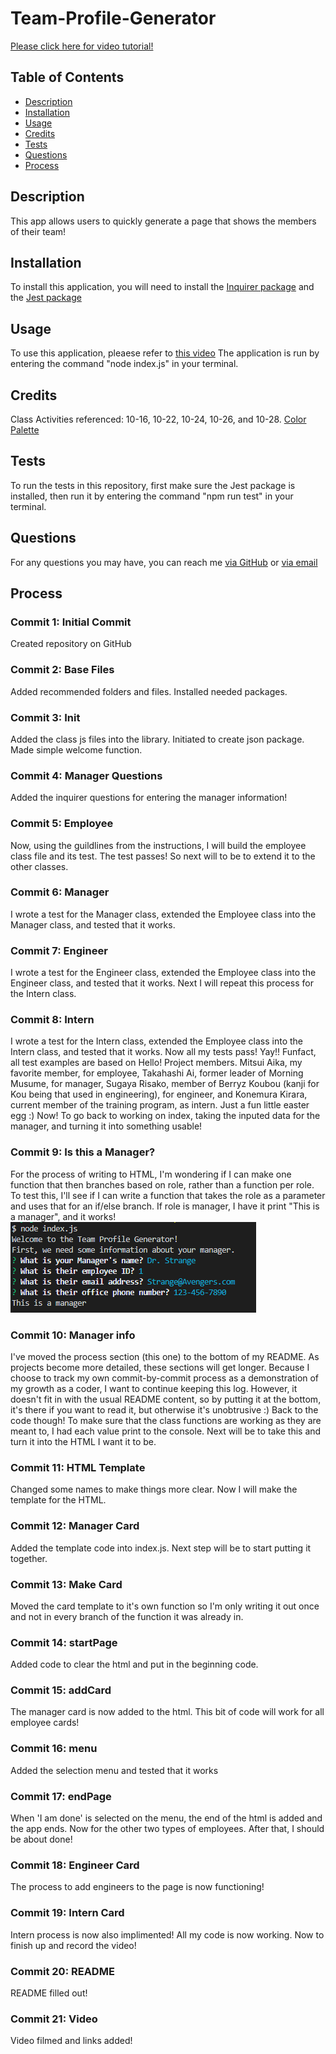 # Team-Profile-Generator

[Please click here for video tutorial!](https://drive.google.com/file/d/1eMMtbUgPlHCmJ-bQdCohkb4sHGNev_mJ/view?usp=sharing)

## Table of Contents

* [Description](#description)
* [Installation](#installation)
* [Usage](#usage)
* [Credits](#credits)
* [Tests](#tests)
* [Questions](#questions)
* [Process](#process)

## Description 
This app allows users to quickly generate a page that shows the members of their team!

## Installation 

To install this application, you will need to install the [Inquirer package](https://www.npmjs.com/package/inquirer) and the [Jest package](https://www.npmjs.com/package/jest)

## Usage
To use this application, pleaese refer to [this video](https://drive.google.com/file/d/1eMMtbUgPlHCmJ-bQdCohkb4sHGNev_mJ/view?usp=sharing)
The application is run by entering the command "node index.js" in your terminal. 

## Credits
Class Activities referenced: 10-16, 10-22, 10-24, 10-26, and 10-28.
[Color Palette](https://www.color-hex.com/color-palette/25844)

## Tests
To run the tests in this repository, first make sure the Jest package is installed, then run it by entering the command "npm run test" in your terminal. 

## Questions
For any questions you may have, you can reach me [via GitHub](https://github.com/Kayn-Pleiades) or [via email](mailto:kayn.pleiades@gmail.com)

## Process

### Commit 1: Initial Commit
Created repository on GitHub

### Commit 2: Base Files
Added recommended folders and files. Installed needed packages.

### Commit 3: Init
Added the class js files into the library. Initiated to create json package. Made simple welcome function. 

### Commit 4: Manager Questions
Added the inquirer questions for entering the manager information!

### Commit 5: Employee
Now, using the guildlines from the instructions, I will build the employee class file and its test. The test passes! So next will to be to extend it to the other classes. 

### Commit 6: Manager
I wrote a test for the Manager class, extended the Employee class into the Manager class, and tested that it works. 

### Commit 7: Engineer
I wrote a test for the Engineer class, extended the Employee class into the Engineer class, and tested that it works. Next I will repeat this process for the Intern class. 

### Commit 8: Intern
I wrote a test for the Intern class, extended the Employee class into the Intern class, and tested that it works. Now all my tests pass! Yay!! Funfact, all test examples are based on Hello! Project members. Mitsui Aika, my favorite member, for employee, Takahashi Ai, former leader of Morning Musume, for manager, Sugaya Risako, member of Berryz Koubou (kanji for Kou being that used in engineering), for engineer, and Konemura Kirara, current member of the training program, as intern. Just a fun little easter egg :) Now! To go back to working on index, taking the inputed data for the manager, and turning it into something usable! 

### Commit 9: Is this a Manager?
For the process of writing to HTML, I'm wondering if I can make one function that then branches based on role, rather than a function per role. To test this, I'll see if I can write a function that takes the role as a parameter and uses that for an if/else branch. If role is manager, I have it print "This is a manager", and it works!
![image of a sample entry returning 'This is a manager'](https://github.com/Kayn-Pleiades/Team-Profile-Generator/blob/main/assets/img/isthisamanager.PNG)

### Commit 10: Manager info
I've moved the process section (this one) to the bottom of my README. As projects become more detailed, these sections will get longer. Because I choose to track my own commit-by-commit process as a demonstration of my growth as a coder, I want to continue keeping this log. However, it doesn't fit in with the usual README content, so by putting it at the bottom, it's there if you want to read it, but otherwise it's unobtrusive :) Back to the code though! To make sure that the class functions are working as they are meant to, I had each value print to the console. Next will be to take this and turn it into the HTML I want it to be.

### Commit 11: HTML Template
Changed some names to make things more clear. Now I will make the template for the HTML. 

### Commit 12: Manager Card 
Added the template code into index.js. Next step will be to start putting it together. 

### Commit 13: Make Card
Moved the card template to it's own function so I'm only writing it out once and not in every branch of the function it was already in.

### Commit 14: startPage
Added code to clear the html and put in the beginning code.

### Commit 15: addCard
The manager card is now added to the html. This bit of code will work for all employee cards!

### Commit 16: menu
Added the selection menu and tested that it works 

### Commit 17: endPage
When 'I am done' is selected on the menu, the end of the html is added and the app ends. Now for the other two types of employees. After that, I should be about done!

### Commit 18: Engineer Card
The process to add engineers to the page is now functioning!

### Commit 19: Intern Card
Intern process is now also implimented! All my code is now working. Now to finish up and record the video!

### Commit 20: README
README filled out!

### Commit 21: Video
Video filmed and links added!